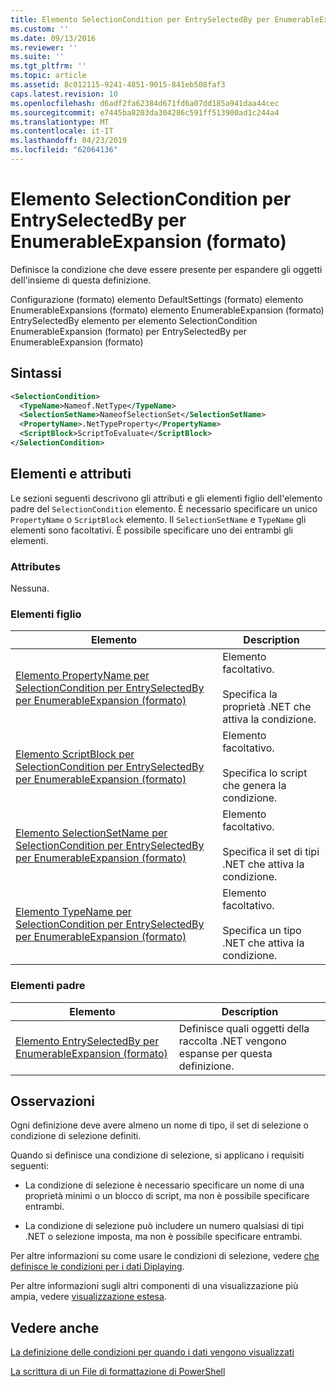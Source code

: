 ```yaml
---
title: Elemento SelectionCondition per EntrySelectedBy per EnumerableExpansion (formato) | Microsoft Docs
ms.custom: ''
ms.date: 09/13/2016
ms.reviewer: ''
ms.suite: ''
ms.tgt_pltfrm: ''
ms.topic: article
ms.assetid: 8c012115-9241-4851-9015-841eb508faf3
caps.latest.revision: 10
ms.openlocfilehash: d6adf2fa62384d671fd6a07dd185a941daa44cec
ms.sourcegitcommit: e7445ba8203da304286c591ff513900ad1c244a4
ms.translationtype: MT
ms.contentlocale: it-IT
ms.lasthandoff: 04/23/2019
ms.locfileid: "62064136"
---
```

# <a name="selectioncondition-element-for-entryselectedby-for-enumerableexpansion-format"></a>Elemento SelectionCondition per EntrySelectedBy per EnumerableExpansion (formato)

Definisce la condizione che deve essere presente per espandere gli oggetti dell'insieme di questa definizione.

Configurazione (formato) elemento DefaultSettings (formato) elemento EnumerableExpansions (formato) elemento EnumerableExpansion (formato) EntrySelectedBy elemento per elemento SelectionCondition EnumerableExpansion (formato) per EntrySelectedBy per EnumerableExpansion (formato)

## <a name="syntax"></a>Sintassi

```xml
<SelectionCondition>
  <TypeName>Nameof.NetType</TypeName>
  <SelectionSetName>NameofSelectionSet</SelectionSetName>
  <PropertyName>.NetTypeProperty</PropertyName>
  <ScriptBlock>ScriptToEvaluate</ScriptBlock>
</SelectionCondition>
```

## <a name="attributes-and-elements"></a>Elementi e attributi

Le sezioni seguenti descrivono gli attributi e gli elementi figlio dell'elemento padre del `SelectionCondition` elemento. È necessario specificare un unico `PropertyName` o `ScriptBlock` elemento. Il `SelectionSetName` e `TypeName` gli elementi sono facoltativi. È possibile specificare uno dei entrambi gli elementi.

### <a name="attributes"></a>Attributes

Nessuna.

### <a name="child-elements"></a>Elementi figlio

|Elemento|Description|
|-------------|-----------------|
|[Elemento PropertyName per SelectionCondition per EntrySelectedBy per EnumerableExpansion (formato)](./propertyname-element-for-selectioncondition-for-entryselectedby-for-enumerableexpansion-format.md)|Elemento facoltativo.<br /><br /> Specifica la proprietà .NET che attiva la condizione.|
|[Elemento ScriptBlock per SelectionCondition per EntrySelectedBy per EnumerableExpansion (formato)](./scriptblock-element-for-selectioncondition-for-entryselectedby-for-enumerableexpansion-format.md)|Elemento facoltativo.<br /><br /> Specifica lo script che genera la condizione.|
|[Elemento SelectionSetName per SelectionCondition per EntrySelectedBy per EnumerableExpansion (formato)](./selectionsetname-element-for-selectioncondition-for-entryselectedby-for-enumerableexpansion-format.md)|Elemento facoltativo.<br /><br /> Specifica il set di tipi .NET che attiva la condizione.|
|[Elemento TypeName per SelectionCondition per EntrySelectedBy per EnumerableExpansion (formato)](./typename-element-for-selectioncondition-for-entryselectedby-for-enumerableexpansion-format.md)|Elemento facoltativo.<br /><br /> Specifica un tipo .NET che attiva la condizione.|

### <a name="parent-elements"></a>Elementi padre

|Elemento|Description|
|-------------|-----------------|
|[Elemento EntrySelectedBy per EnumerableExpansion (formato)](./entryselectedby-element-for-enumerableexpansion-format.md)|Definisce quali oggetti della raccolta .NET vengono espanse per questa definizione.|

## <a name="remarks"></a>Osservazioni

Ogni definizione deve avere almeno un nome di tipo, il set di selezione o condizione di selezione definiti.

Quando si definisce una condizione di selezione, si applicano i requisiti seguenti:

- La condizione di selezione è necessario specificare un nome di una proprietà minimi o un blocco di script, ma non è possibile specificare entrambi.

- La condizione di selezione può includere un numero qualsiasi di tipi .NET o selezione imposta, ma non è possibile specificare entrambi.

Per altre informazioni su come usare le condizioni di selezione, vedere [che definisce le condizioni per i dati Diplaying](./defining-conditions-for-displaying-data.md).

Per altre informazioni sugli altri componenti di una visualizzazione più ampia, vedere [visualizzazione estesa](./creating-a-wide-view.md).

## <a name="see-also"></a>Vedere anche

[La definizione delle condizioni per quando i dati vengono visualizzati](./defining-conditions-for-displaying-data.md)

[La scrittura di un File di formattazione di PowerShell](./writing-a-powershell-formatting-file.md)
